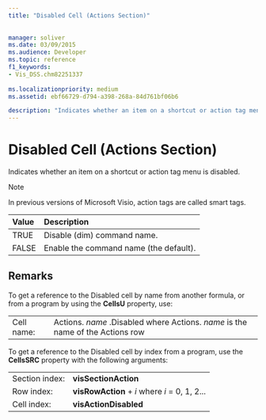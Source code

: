 ```yaml
---
title: "Disabled Cell (Actions Section)"
 
 
manager: soliver
ms.date: 03/09/2015
ms.audience: Developer
ms.topic: reference
f1_keywords:
- Vis_DSS.chm82251337
 
ms.localizationpriority: medium
ms.assetid: ebf66729-d794-a398-268a-84d761bf06b6

description: "Indicates whether an item on a shortcut or action tag menu is disabled."
---
```


# Disabled Cell (Actions Section)

Indicates whether an item on a shortcut or action tag menu is disabled.
  
> [!NOTE]
> In previous versions of Microsoft Visio, action tags are called smart tags. 
  
|**Value**|**Description**|
|:-----|:-----|
|TRUE  <br/> |Disable (dim) command name.  <br/> |
|FALSE  <br/> |Enable the command name (the default).  <br/> |
   
## Remarks

To get a reference to the Disabled cell by name from another formula, or from a program by using the **CellsU** property, use: 
  
|||
|:-----|:-----|
|Cell name:  <br/> |Actions. *name*  .Disabled           where Actions. *name*  is the name of the Actions row  <br/> |
   
To get a reference to the Disabled cell by index from a program, use the **CellsSRC** property with the following arguments: 
  
|||
|:-----|:-----|
|Section index:  <br/> |**visSectionAction** <br/> |
|Row index:  <br/> |**visRowAction** +  *i*           where  *i*  = 0, 1, 2...  <br/> |
|Cell index:  <br/> |**visActionDisabled** <br/> |
   

